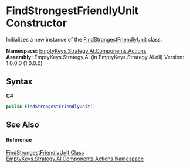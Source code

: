 # FindStrongestFriendlyUnit Constructor 
 

Initializes a new instance of the <a href="T_EmptyKeys_Strategy_AI_Components_Actions_FindStrongestFriendlyUnit">FindStrongestFriendlyUnit</a> class.

**Namespace:**&nbsp;<a href="N_EmptyKeys_Strategy_AI_Components_Actions">EmptyKeys.Strategy.AI.Components.Actions</a><br />**Assembly:**&nbsp;EmptyKeys.Strategy.AI (in EmptyKeys.Strategy.AI.dll) Version: 1.0.0.0 (1.0.0.0)

## Syntax

**C#**<br />
``` C#
public FindStrongestFriendlyUnit()
```


## See Also


#### Reference
<a href="T_EmptyKeys_Strategy_AI_Components_Actions_FindStrongestFriendlyUnit">FindStrongestFriendlyUnit Class</a><br /><a href="N_EmptyKeys_Strategy_AI_Components_Actions">EmptyKeys.Strategy.AI.Components.Actions Namespace</a><br />